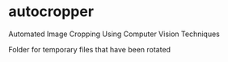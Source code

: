 # autocropper
Automated Image Cropping Using Computer Vision Techniques

Folder for temporary files that have been rotated
